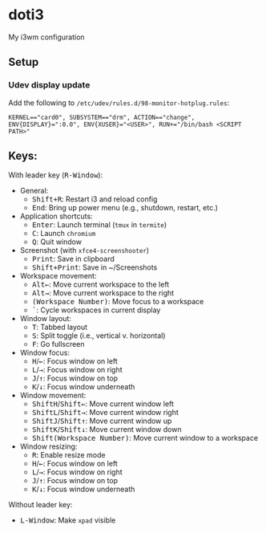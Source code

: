 # doti3
My i3wm configuration

## Setup
### Udev display update
 Add the following to `/etc/udev/rules.d/98-monitor-hotplug.rules`:

```
KERNEL=="card0", SUBSYSTEM=="drm", ACTION=="change", ENV{DISPLAY}=":0.0", ENV{XUSER}="<USER>", RUN+="/bin/bash <SCRIPT PATH>" 

``` 

## Keys:
With leader key (<kbd>R-Window</kbd>):

* General:
  * <kbd>Shift+R</kbd>: Restart i3 and reload config
  * <kbd>End</kbd>: Bring up power menu (e.g., shutdown, restart, etc.)
* Application shortcuts:
  * <kbd>Enter</kbd>: Launch terminal (`tmux` in `termite`)
  * <kbd>C</kbd>: Launch `chromium`
  * <kbd>Q</kbd>: Quit window
* Screenshot (with `xfce4-screenshooter`)
  * <kbd>Print</kbd>: Save in clipboard
  * <kbd>Shift+Print</kbd>: Save in ~/Screenshots
* Workspace movement:
  * <kbd>Alt</kbd><kbd>&leftarrow;</kbd>: Move current workspace to the left 
  * <kbd>Alt</kbd><kbd>&rightarrow;</kbd>: Move current workspace to the right 
  * <kbd>(Workspace Number)</kbd>: Move focus to a workspace
  * <kbd>\`</kbd>: Cycle workspaces in current display
* Window layout:
  * <kbd>T</kbd>: Tabbed layout
  * <kbd>S</kbd>: Split toggle (i.e., vertical v. horizontal) 
  * <kbd>F</kbd>: Go fullscreen
* Window focus:
  * <kbd>H</kbd>/<kbd>&leftarrow;</kbd>: Focus window on left 
  * <kbd>L</kbd>/<kbd>&rightarrow;</kbd>: Focus window on right 
  * <kbd>J</kbd>/<kbd>&uparrow;</kbd>: Focus window on top 
  * <kbd>K</kbd>/<kbd>&downarrow;</kbd>: Focus window underneath 
* Window movement:
  * <kbd>Shift</kbd><kbd>H</kbd>/<kbd>Shift</kbd><kbd>&leftarrow;</kbd>: Move current window left 
  * <kbd>Shift</kbd><kbd>L</kbd>/<kbd>Shift</kbd><kbd>&rightarrow;</kbd>: Move current window right 
  * <kbd>Shift</kbd><kbd>J</kbd>/<kbd>Shift</kbd><kbd>&uparrow;</kbd>: Move current window up 
  * <kbd>Shift</kbd><kbd>K</kbd>/<kbd>Shift</kbd><kbd>&downarrow;</kbd>: Move current window down 
  * <kbd>Shift</kbd><kbd>(Workspace Number)</kbd>: Move current window to a workspace
* Window resizing:
  * <kbd>R</kbd>: Enable resize mode
  * <kbd>H</kbd>/<kbd>&leftarrow;</kbd>: Focus window on left 
  * <kbd>L</kbd>/<kbd>&rightarrow;</kbd>: Focus window on right 
  * <kbd>J</kbd>/<kbd>&uparrow;</kbd>: Focus window on top 
  * <kbd>K</kbd>/<kbd>&downarrow;</kbd>: Focus window underneath 

Without leader key:
* <kbd>L-Window</kbd>: Make `xpad` visible
